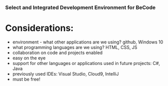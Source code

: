 ### Select and Integrated Development Environment for BeCode

# Considerations:
- environment - what other applications are we using? github, Windows 10
- what programming languages are we using? HTML, CSS, JS
- collaboration on code and projects enabled
- easy on the eye
- support for other languages or applications used in future projects: C#, Java
- previously used IDEs: Visual Studio, Cloud9, IntelliJ
- must be free!

